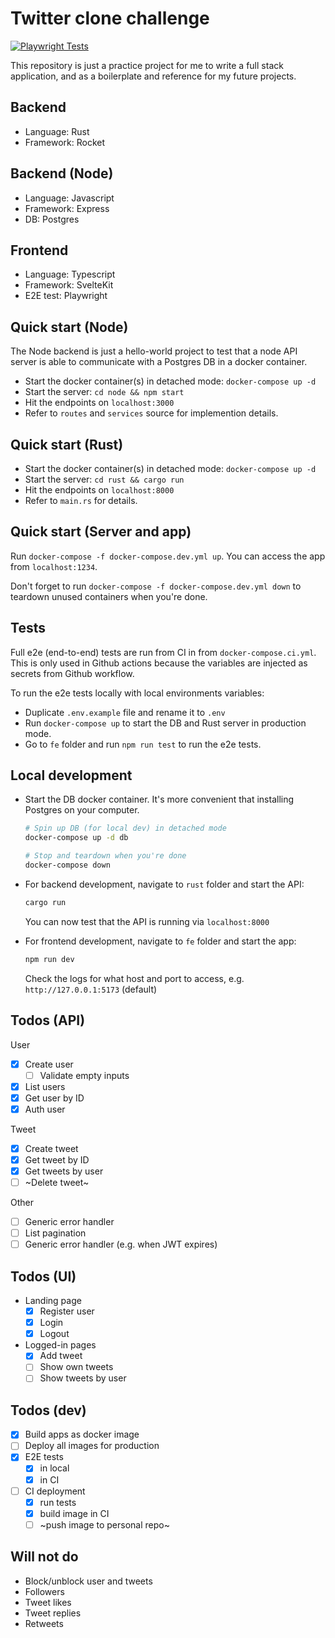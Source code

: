 # Twitter clone challenge

[![Playwright Tests](https://github.com/laxa88/twitter-clone/actions/workflows/playwright.yml/badge.svg?branch=main)](https://github.com/laxa88/twitter-clone/actions/workflows/playwright.yml)

This repository is just a practice project for me to write a full stack application, and as a boilerplate and reference for my future projects.

## Backend

- Language: Rust
- Framework: Rocket

## Backend (Node)

- Language: Javascript
- Framework: Express
- DB: Postgres

## Frontend

- Language: Typescript
- Framework: SvelteKit
- E2E test: Playwright

## Quick start (Node)

The Node backend is just a hello-world project to test that a node API server is able to communicate with a Postgres DB in a docker container.

- Start the docker container(s) in detached mode: `docker-compose up -d`
- Start the server: `cd node && npm start`
- Hit the endpoints on `localhost:3000`
- Refer to `routes` and `services` source for implemention details.

## Quick start (Rust)

- Start the docker container(s) in detached mode: `docker-compose up -d`
- Start the server: `cd rust && cargo run`
- Hit the endpoints on `localhost:8000`
- Refer to `main.rs` for details.

## Quick start (Server and app)

Run `docker-compose -f docker-compose.dev.yml up`. You can access the app from `localhost:1234`.

Don't forget to run `docker-compose -f docker-compose.dev.yml down` to teardown unused containers when you're done.

## Tests

Full e2e (end-to-end) tests are run from CI in from `docker-compose.ci.yml`. This is only used in Github actions because the variables are injected as secrets from Github workflow.

To run the e2e tests locally with local environments variables:

- Duplicate `.env.example` file and rename it to `.env`
- Run `docker-compose up` to start the DB and Rust server in production mode.
- Go to `fe` folder and run `npm run test` to run the e2e tests.

## Local development

- Start the DB docker container. It's more convenient that installing Postgres on your computer.

  ```bash
  # Spin up DB (for local dev) in detached mode
  docker-compose up -d db

  # Stop and teardown when you're done
  docker-compose down
  ```

- For backend development, navigate to `rust` folder and start the API:

  ```bash
  cargo run
  ```

  You can now test that the API is running via `localhost:8000`

- For frontend development, navigate to `fe` folder and start the app:

  ```bash
  npm run dev
  ```

  Check the logs for what host and port to access, e.g. `http://127.0.0.1:5173` (default)

## Todos (API)

User
- [x] Create user
  - [ ] Validate empty inputs
- [x] List users
- [x] Get user by ID
- [x] Auth user

Tweet
- [x] Create tweet
- [x] Get tweet by ID
- [x] Get tweets by user
- [ ] ~Delete tweet~

Other
- [ ] Generic error handler
- [ ] List pagination
- [ ] Generic error handler (e.g. when JWT expires)

## Todos (UI)

- Landing page
  - [x] Register user
  - [x] Login
  - [x] Logout

- Logged-in pages
  - [x] Add tweet
  - [ ] Show own tweets
  - [ ] Show tweets by user

## Todos (dev)

- [x] Build apps as docker image
- [ ] Deploy all images for production
- [x] E2E tests
  - [x] in local
  - [x] in CI
- [ ] CI deployment
  - [x] run tests
  - [x] build image in CI
  - [ ] ~push image to personal repo~

## Will not do

- Block/unblock user and tweets
- Followers
- Tweet likes
- Tweet replies
- Retweets
